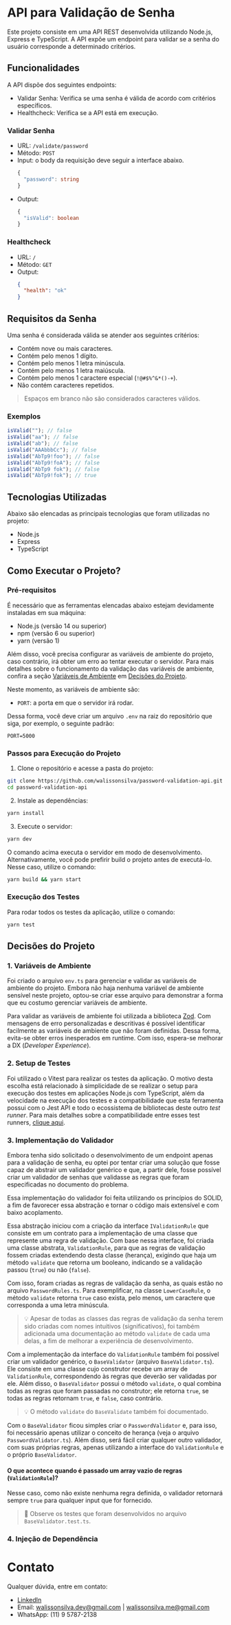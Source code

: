 # API para Validação de Senha

Este projeto consiste em uma API REST desenvolvida utilizando Node.js, Express e TypeScript. A API expõe um endpoint para validar se a senha do usuário corresponde a determinado critérios.

## Funcionalidades

A API dispõe dos seguintes endpoints:

- Validar Senha: Verifica se uma senha é válida de acordo com critérios específicos.
- Healthcheck: Verifica se a API está em execução.

### Validar Senha

- URL: `/validate/password`
- Método: `POST`
- Input: o body da requisição deve seguir a interface abaixo.
  ```typescript
  {
    "password": string
  }
  ```
- Output:
  ```typescript
  {
    "isValid": boolean
  }
  ```

### Healthcheck

- URL: `/`
- Método: `GET`
- Output:
  ```json
  {
    "health": "ok"
  }
  ```

## Requisitos da Senha

Uma senha é considerada válida se atender aos seguintes critérios:

- Contém nove ou mais caracteres.
- Contém pelo menos 1 dígito.
- Contém pelo menos 1 letra minúscula.
- Contém pelo menos 1 letra maiúscula.
- Contém pelo menos 1 caractere especial (`!@#$%^&*()-+`).
- Não contém caracteres repetidos.

> Espaços em branco não são considerados caracteres válidos.

### Exemplos

```javascript
isValid(""); // false
isValid("aa"); // false
isValid("ab"); // false
isValid("AAAbbbCc"); // false
isValid("AbTp9!foo"); // false
isValid("AbTp9!foA"); // false
isValid("AbTp9 fok"); // false
isValid("AbTp9!fok"); // true
```

## Tecnologias Utilizadas

Abaixo são elencadas as principais tecnologias que foram utilizadas no projeto:

- Node.js
- Express
- TypeScript

## Como Executar o Projeto?

### Pré-requisitos

É necessário que as ferramentas elencadas abaixo estejam devidamente instaladas em sua máquina:

- Node.js (versão 14 ou superior)
- npm (versão 6 ou superior)
- yarn (versão 1)

Além disso, você precisa configurar as variáveis de ambiente do projeto, caso contrário, irá obter um erro ao tentar executar o servidor. Para mais detalhes sobre o funcionamento da validação das variáveis de ambiente, confira a seção [Variáveis de Ambiente](#1-variáveis-de-ambiente) em [Decisões do Projeto](#decisões-do-projeto).

Neste momento, as variáveis de ambiente são:

- `PORT`: a porta em que o servidor irá rodar.

Dessa forma, você deve criar um arquivo `.env` na raiz do repositório que siga, por exemplo, o seguinte padrão:

```
PORT=5000
```

### Passos para Execução do Projeto

1. Clone o repositório e acesse a pasta do projeto:

```bash
git clone https://github.com/walissonsilva/password-validation-api.git
cd password-validation-api
```

2. Instale as dependências:

```bash
yarn install
```

3. Execute o servidor:

```bash
yarn dev
```

O comando acima executa o servidor em modo de desenvolvimento. Alternativamente, você pode prefirir build o projeto antes de executá-lo. Nesse caso, utilize o comando:

```bash
yarn build && yarn start
```

### Execução dos Testes

Para rodar todos os testes da aplicação, utilize o comando:

```bash
yarn test
```

## Decisões do Projeto

### 1. Variáveis de Ambiente

Foi criado o arquivo `env.ts` para gerenciar e validar as variáveis de ambiente do projeto. Embora não haja nenhuma variável de ambiente sensível neste projeto, optou-se criar esse arquivo para demonstrar a forma que eu costumo gerenciar variáveis de ambiente.

Para validar as variáveis de ambiente foi utilizada a biblioteca [Zod](https://zod.dev/). Com mensagens de erro personalizadas e descritivas é possível identificar facilmente as variáveis de ambiente que não foram definidas. Dessa forma, evita-se obter erros inesperados em runtime. Com isso, espera-se melhorar a DX (_Developer Experience_).

### 2. Setup de Testes

Foi utilizado o Vitest para realizar os testes da aplicação. O motivo desta escolha está relacionado à simplicidade de se realizar o setup para execução dos testes em aplicações Node.js com TypeScript, além da velocidade na execução dos testes e a compatibilidade que esta ferramenta possui com o Jest API e todo o ecossistema de bibliotecas deste outro _test runner_. Para mais detalhes sobre a compatibilidade entre esses test runners, [clique aqui](https://vitest.dev/guide/comparisons#jest:~:text=Vitest%20offers%20compatibility%20with%20most%20of%20the%20Jest%20API%20and%20ecosystem%20libraries%2C%20so%20in%20most%20projects%2C%20it%20should%20be%20a%20drop%2Din%20replacement%20for%20Jest.).

### 3. Implementação do Validador

Embora tenha sido solicitado o desenvolvimento de um endpoint apenas para a validação de senha, eu optei por tentar criar uma solução que fosse capaz de abstrair um validador genérico e que, a partir dele, fosse possível criar um validador de senhas que validasse as regras que foram especificadas no documento do problema.

Essa implementação do validador foi feita utilizando os princípios do SOLID, a fim de favorecer essa abstração e tornar o código mais extensível e com baixo acoplamento.

Essa abstração iniciou com a criação da interface `IValidationRule` que consiste em um contrato para a implementação de uma classe que represente uma regra de validação. Com base nessa interface, foi criada uma classe abstrata, `ValidationRule`, para que as regras de validação fossem criadas extendendo desta classe (herança), exigindo que haja um método `validate` que retorna um booleano, indicando se a validação passou (`true`) ou não (`false`).

Com isso, foram criadas as regras de validação da senha, as quais estão no arquivo `PasswordRules.ts`. Para exemplificar, na classe `LowerCaseRule`, o método `validate` retorna `true` caso exista, pelo menos, um caractere que corresponda a uma letra minúscula.

> 💡 Apesar de todas as classes das regras de validação da senha terem sido criadas com nomes intuitivos (significativos), foi também adicionada uma documentação ao método `validate` de cada uma delas, a fim de melhorar a experiência de desenvolvimento.

Com a implementação da interface do `ValidationRule` também foi possível criar um validador genérico, o `BaseValidator` (arquivo `BaseValidator.ts`). Ele consiste em uma classe cujo construtor recebe um array de `ValidationRule`, correspondendo às regras que deverão ser validadas por ele. Além disso, o `BaseValidator` possui o método `validate`, o qual combina todas as regras que foram passadas no construtor; ele retorna `true`, se todas as regras retornam `true`, e `false`, caso contrário.

> 💡 O método `validate` do `BaseValidate` também foi documentado.

Com o `BaseValidator` ficou simples criar o `PasswordValidator` e, para isso, foi necessário apenas utilizar o conceito de herança (veja o arquivo `PasswordValidator.ts`). Além disso, será fácil criar qualquer outro validador, com suas próprias regras, apenas utilizando a interface do `ValidationRule` e o próprio `BaseValidator`.

#### O que acontece quando é passado um array vazio de regras (`ValidationRule`)?

Nesse caso, como não existe nenhuma regra definida, o validador retornará sempre `true` para qualquer input que for fornecido.

> 🧪 Observe os testes que foram desenvolvidos no arquivo `BaseValidator.test.ts`.

### 4. Injeção de Dependência

# Contato

Qualquer dúvida, entre em contato:

- [LinkedIn](https://www.linkedin.com/in/walissonsilva/)
- Email: [walissonsilva.dev@gmail.com](mailto:walissonsilva.dev@gmail.com) | [walissonsilva.me@gmail.com](mailto:walissonsilva.me@gmail.com)
- WhatsApp: (11) 9 5787-2138
